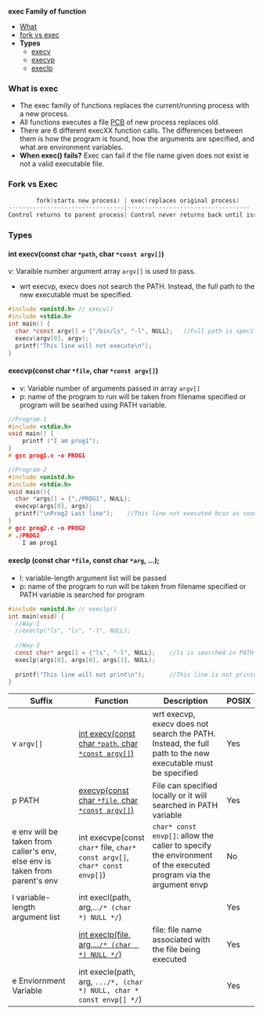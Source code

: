 **exec Family of function**
- [What](#what)
- [fork vs exec](#vs)
- **Types**
  - [execv](#v)
  - [execvp](#vp)
  - [execlp](#lp)

<a name=what></a>
### What is exec
- The exec family of functions replaces the current/running process with a new process.
- All functions executes a file [PCB](/Threads_Processes_IPC/Processes/Process_Table) of new process replaces old.
- There are 6 different execXX function calls. The differences between them is how the program is found, how the arguments are specified, and what are environment variables.
- **When exec() fails?** Exec can fail if the file name given does not exist ie not a valid executable file.

<a name=vs></a>
### Fork vs Exec
```c
        fork(starts new process) | exec(replaces original process)
---------------------------------|-----------------------------------
Control returns to parent process| Control never returns back until issues in exec() call itself
```

### Types
<a name=v></a>
#### int execv(const char `*path`, char `*const argv[]`)
v: Varaible number argument array `argv[]` is used to pass.
- wrt execvp, execv does not search the PATH. Instead, the full path to the new executable must be specified.
```c
#include <unistd.h> // execv()
#include <stdio.h>
int main() {
  char *const argv[] = {"/bin/ls", "-l", NULL};   //Full path is specified
  execv(argv[0], argv);
  printf("This line will not execute\n");
}
```

<a name=vp></a>
#### execvp(const char `*file`, char `*const argv[]`)
- v: Variable number of arguments passed in array `argv[]`
- p: name of the program to run will be taken from filename specified or program will be searhed using PATH variable.
```c
//Program-1
#include <stdio.h>
void main() {
    printf ("I am prog1");
}
# gcc prog1.c -o PROG1

//Program-2
#include <unistd.h>
#include <stdio.h>
void main(){
  char *args[] = {"./PROG1", NULL};
  execvp(args[0], args);
  printf("\nProg2 Last line");    //This line not executed bcoz as soon as the execvp() function is called, this program is replaced by PROG1
}
# gcc prog2.c -o PROG2
# ./PROG2
    I am prog1
```

<a name=lp></a>
#### execlp (const char `*file`, const char `*arg`, ...);
- l: variable-length argument list will be passed
- p: name of the program to run will be taken from filename specified or PATH variable is searched for program
```c
#include <unistd.h> // execlp()
int main(void) {
  //Way-1
  //execlp("ls", "ls", "-l", NULL);
  
  //Way-2
  const char* args[] = {"ls", "-l", NULL};    //ls is searched in PATH and found at /usr/bin/ls
  execlp(args[0], args[0], args[1], NULL);
  
  printf("This line will not print\n");       //This line is not printed
}
```


|Suffix|Function|Description|POSIX|
|---|---|---|---|
|v `argv[]`|[int execv(const char `*path`, char `*const argv[]`)](execv)|wrt execvp, execv does not search the PATH. Instead, the full path to the new executable must be specified|Yes|
|p PATH|[execvp(const char `*file`, char `*const argv[]`)](execvp)|File can specified locally or it will searched in PATH variable|Yes|
|e env will be taken from caller's env, else env is taken from parent's env|int execvpe(const `char*` file, `char* const argv[]`, `char* const envp[]`)|`char* const envp[]`: allow the caller to specify the environment of the executed program via the argument envp|No|
|l variable-length argument list|int execl(path, arg,...`/* (char  *) NULL */`)||Yes|
||[int execlp(file, arg,...`/* (char  *) NULL */`)](execlp)|file:  file name associated with the file being executed|Yes|
|e Enviornment Variable|int execle(path, arg, `.../*, (char *) NULL, char * const envp[] */`)||Yes|
